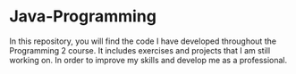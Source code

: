 # Java-Programming
In this repository, you will find the code I have developed throughout the Programming 2 course. It includes exercises and projects that I am still working on. In order to improve my skills and develop me as a professional.
